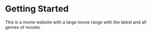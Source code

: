 # Getting Started

This is a movie website with a large movie range with the latest and all genres of movies .
